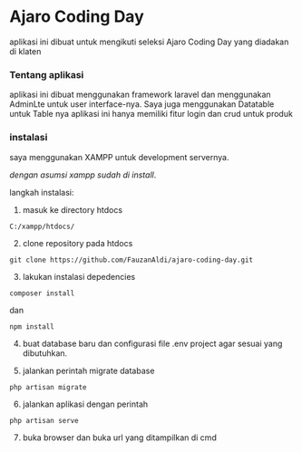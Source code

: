 # Ajaro Coding Day
aplikasi ini dibuat untuk mengikuti seleksi Ajaro Coding Day yang diadakan di klaten

### Tentang aplikasi
aplikasi ini dibuat menggunakan framework laravel dan menggunakan AdminLte untuk user interface-nya. Saya juga menggunakan Datatable untuk Table nya 
aplikasi ini hanya memiliki fitur login dan crud untuk produk

### instalasi
saya menggunakan XAMPP untuk development servernya.

*dengan asumsi xampp sudah di install*. 

langkah instalasi: 

1. masuk ke directory htdocs 

```
C:/xampp/htdocs/
```

2. clone repository pada htdocs

```
git clone https://github.com/FauzanAldi/ajaro-coding-day.git
```

3. lakukan instalasi depedencies

```
composer install
```
dan
```
npm install
```

4. buat database baru dan configurasi file .env project agar sesuai yang dibutuhkan.

5. jalankan perintah migrate database
```
php artisan migrate
```

6. jalankan aplikasi dengan perintah

```
php artisan serve
```

7. buka browser dan buka url yang ditampilkan di cmd